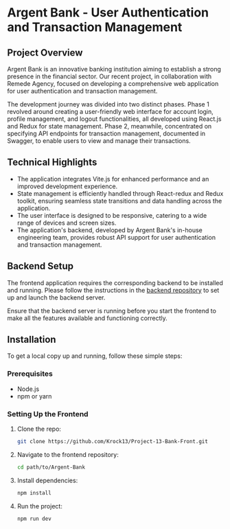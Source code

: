 # Argent Bank - User Authentication and Transaction Management

## Project Overview

Argent Bank is an innovative banking institution aiming to establish a strong presence in the financial sector. Our recent project, in collaboration with Remede Agency, focused on developing a comprehensive web application for user authentication and transaction management.

The development journey was divided into two distinct phases. Phase 1 revolved around creating a user-friendly web interface for account login, profile management, and logout functionalities, all developed using React.js and Redux for state management. Phase 2, meanwhile, concentrated on specifying API endpoints for transaction management, documented in Swagger, to enable users to view and manage their transactions.

## Technical Highlights

- The application integrates Vite.js for enhanced performance and an improved development experience.
- State management is efficiently handled through React-redux and Redux toolkit, ensuring seamless state transitions and data handling across the application.
- The user interface is designed to be responsive, catering to a wide range of devices and screen sizes.
- The application's backend, developed by Argent Bank's in-house engineering team, provides robust API support for user authentication and transaction management.

## Backend Setup

The frontend application requires the corresponding backend to be installed and running. Please follow the instructions in the [backend repository](https://github.com/OpenClassrooms-Student-Center/Project-10-Bank-API) to set up and launch the backend server.

Ensure that the backend server is running before you start the frontend to make all the features available and functioning correctly.

## Installation

To get a local copy up and running, follow these simple steps:

### Prerequisites

- Node.js
- npm or yarn

### Setting Up the Frontend

1. Clone the repo:
   ```bash
   git clone https://github.com/Krock13/Project-13-Bank-Front.git
   ```
2. Navigate to the frontend repository:
   ```bash
   cd path/to/Argent-Bank
   ```
3. Install dependencies:
   ```bash
   npm install
   ```
4. Run the project:
   ```bash
   npm run dev
   ```
